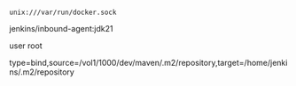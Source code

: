 ```shell

unix:///var/run/docker.sock

```

jenkins/inbound-agent:jdk21

user root

type=bind,source=/vol1/1000/dev/maven/.m2/repository,target=/home/jenkins/.m2/repository
